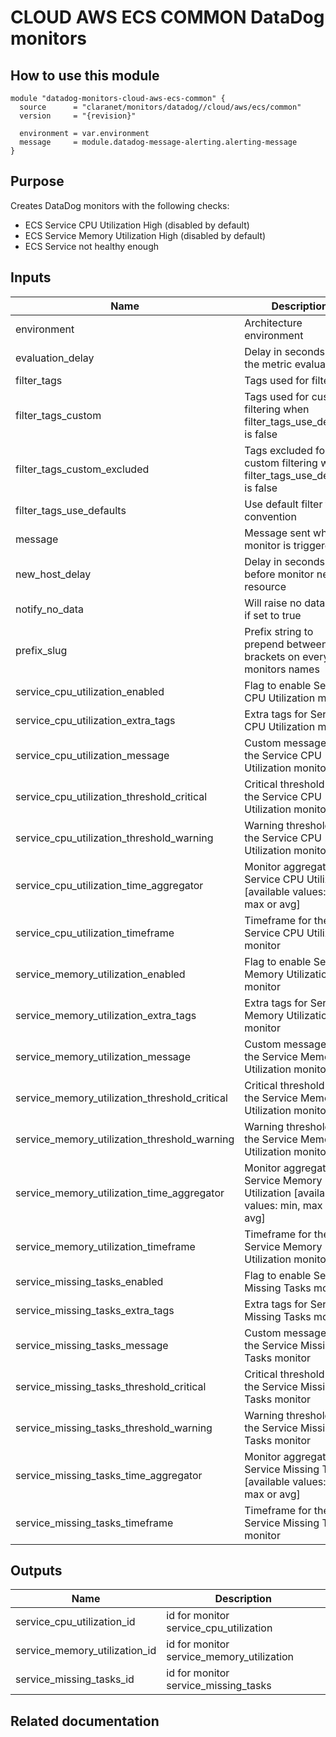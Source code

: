 # CLOUD AWS ECS COMMON DataDog monitors

## How to use this module

```hcl
module "datadog-monitors-cloud-aws-ecs-common" {
  source      = "claranet/monitors/datadog//cloud/aws/ecs/common"
  version     = "{revision}"

  environment = var.environment
  message     = module.datadog-message-alerting.alerting-message
}

```

## Purpose

Creates DataDog monitors with the following checks:

- ECS Service CPU Utilization High (disabled by default)
- ECS Service Memory Utilization High (disabled by default)
- ECS Service not healthy enough

## Inputs

| Name | Description | Type | Default | Required |
|------|-------------|------|---------|:-----:|
| environment | Architecture environment | `string` | n/a | yes |
| evaluation\_delay | Delay in seconds for the metric evaluation | `number` | `900` | no |
| filter\_tags | Tags used for filtering | `string` | `"*"` | no |
| filter\_tags\_custom | Tags used for custom filtering when filter\_tags\_use\_defaults is false | `string` | `"*"` | no |
| filter\_tags\_custom\_excluded | Tags excluded for custom filtering when filter\_tags\_use\_defaults is false | `string` | `""` | no |
| filter\_tags\_use\_defaults | Use default filter tags convention | `string` | `"true"` | no |
| message | Message sent when a monitor is triggered | `any` | n/a | yes |
| new\_host\_delay | Delay in seconds before monitor new resource | `number` | `300` | no |
| notify\_no\_data | Will raise no data alert if set to true | `bool` | `true` | no |
| prefix\_slug | Prefix string to prepend between brackets on every monitors names | `string` | `""` | no |
| service\_cpu\_utilization\_enabled | Flag to enable Service CPU Utilization monitor | `string` | `"false"` | no |
| service\_cpu\_utilization\_extra\_tags | Extra tags for Service CPU Utilization monitor | `list(string)` | `[]` | no |
| service\_cpu\_utilization\_message | Custom message for the Service CPU Utilization monitor | `string` | `""` | no |
| service\_cpu\_utilization\_threshold\_critical | Critical threshold for the Service CPU Utilization monitor | `string` | `"90"` | no |
| service\_cpu\_utilization\_threshold\_warning | Warning threshold for the Service CPU Utilization monitor | `string` | `"80"` | no |
| service\_cpu\_utilization\_time\_aggregator | Monitor aggregator for Service CPU Utilization [available values: min, max or avg] | `string` | `"min"` | no |
| service\_cpu\_utilization\_timeframe | Timeframe for the Service CPU Utilization monitor | `string` | `"last_5m"` | no |
| service\_memory\_utilization\_enabled | Flag to enable Service Memory Utilization monitor | `string` | `"false"` | no |
| service\_memory\_utilization\_extra\_tags | Extra tags for Service Memory Utilization monitor | `list(string)` | `[]` | no |
| service\_memory\_utilization\_message | Custom message for the Service Memory Utilization monitor | `string` | `""` | no |
| service\_memory\_utilization\_threshold\_critical | Critical threshold for the Service Memory Utilization monitor | `string` | `90` | no |
| service\_memory\_utilization\_threshold\_warning | Warning threshold for the Service Memory Utilization monitor | `string` | `85` | no |
| service\_memory\_utilization\_time\_aggregator | Monitor aggregator for Service Memory Utilization [available values: min, max or avg] | `string` | `"min"` | no |
| service\_memory\_utilization\_timeframe | Timeframe for the Service Memory Utilization monitor | `string` | `"last_5m"` | no |
| service\_missing\_tasks\_enabled | Flag to enable Service Missing Tasks monitor | `string` | `"true"` | no |
| service\_missing\_tasks\_extra\_tags | Extra tags for Service Missing Tasks monitor | `list(string)` | `[]` | no |
| service\_missing\_tasks\_message | Custom message for the Service Missing Tasks monitor | `string` | `""` | no |
| service\_missing\_tasks\_threshold\_critical | Critical threshold for the Service Missing Tasks monitor | `string` | `60` | no |
| service\_missing\_tasks\_threshold\_warning | Warning threshold for the Service Missing Tasks monitor | `string` | `80` | no |
| service\_missing\_tasks\_time\_aggregator | Monitor aggregator for Service Missing Tasks [available values: min, max or avg] | `string` | `"min"` | no |
| service\_missing\_tasks\_timeframe | Timeframe for the Service Missing Tasks monitor | `string` | `"last_5m"` | no |

## Outputs

| Name | Description |
|------|-------------|
| service\_cpu\_utilization\_id | id for monitor service\_cpu\_utilization |
| service\_memory\_utilization\_id | id for monitor service\_memory\_utilization |
| service\_missing\_tasks\_id | id for monitor service\_missing\_tasks |

## Related documentation

